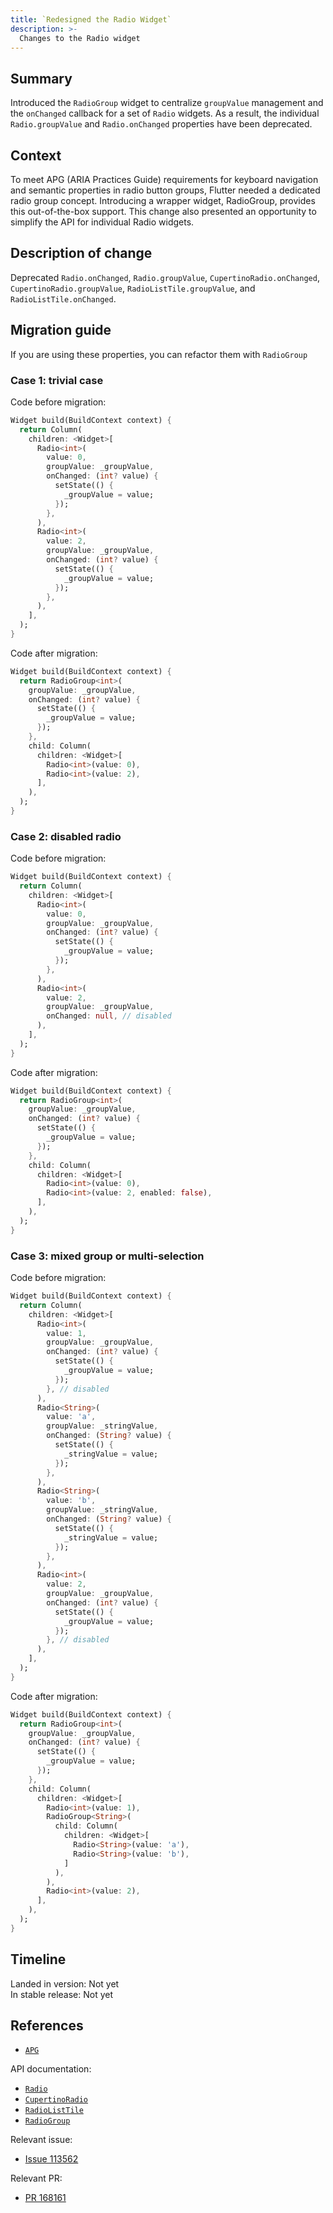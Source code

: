 ```yaml
---
title: `Redesigned the Radio Widget`
description: >-
  Changes to the Radio widget
---
```


## Summary

Introduced the `RadioGroup` widget to centralize `groupValue` management and the `onChanged`
callback for a set of `Radio` widgets. As a result, the individual `Radio.groupValue` and
`Radio.onChanged` properties have been deprecated.

## Context

To meet APG (ARIA Practices Guide) requirements for keyboard navigation and semantic properties in
radio button groups, Flutter needed a dedicated radio group concept. Introducing a wrapper widget,
RadioGroup, provides this out-of-the-box support. This change also presented an opportunity to
simplify the API for individual Radio widgets.

## Description of change

Deprecated `Radio.onChanged`, `Radio.groupValue`, `CupertinoRadio.onChanged`,
`CupertinoRadio.groupValue`, `RadioListTile.groupValue`, and `RadioListTile.onChanged`.

## Migration guide

If you are using these properties, you can refactor them with `RadioGroup`

### Case 1: trivial case

Code before migration:

```dart
Widget build(BuildContext context) {
  return Column(
    children: <Widget>[
      Radio<int>(
        value: 0,
        groupValue: _groupValue,
        onChanged: (int? value) {
          setState(() {
            _groupValue = value;
          });
        },
      ),
      Radio<int>(
        value: 2,
        groupValue: _groupValue,
        onChanged: (int? value) {
          setState(() {
            _groupValue = value;
          });
        },
      ),
    ],
  );
}
```

Code after migration:

```dart
Widget build(BuildContext context) {
  return RadioGroup<int>(
    groupValue: _groupValue,
    onChanged: (int? value) {
      setState(() {
        _groupValue = value;
      });
    },
    child: Column(
      children: <Widget>[
        Radio<int>(value: 0),
        Radio<int>(value: 2),
      ],
    ),
  );
}
```

### Case 2: disabled radio

Code before migration:

```dart
Widget build(BuildContext context) {
  return Column(
    children: <Widget>[
      Radio<int>(
        value: 0,
        groupValue: _groupValue,
        onChanged: (int? value) {
          setState(() {
            _groupValue = value;
          });
        },
      ),
      Radio<int>(
        value: 2,
        groupValue: _groupValue,
        onChanged: null, // disabled
      ),
    ],
  );
}
```

Code after migration:

```dart
Widget build(BuildContext context) {
  return RadioGroup<int>(
    groupValue: _groupValue,
    onChanged: (int? value) {
      setState(() {
        _groupValue = value;
      });
    },
    child: Column(
      children: <Widget>[
        Radio<int>(value: 0),
        Radio<int>(value: 2, enabled: false),
      ],
    ),
  );
}
```

### Case 3: mixed group or multi-selection

Code before migration:

```dart
Widget build(BuildContext context) {
  return Column(
    children: <Widget>[
      Radio<int>(
        value: 1,
        groupValue: _groupValue,
        onChanged: (int? value) {
          setState(() {
            _groupValue = value;
          });
        }, // disabled
      ),
      Radio<String>(
        value: 'a',
        groupValue: _stringValue,
        onChanged: (String? value) {
          setState(() {
            _stringValue = value;
          });
        },
      ),
      Radio<String>(
        value: 'b',
        groupValue: _stringValue,
        onChanged: (String? value) {
          setState(() {
            _stringValue = value;
          });
        },
      ),
      Radio<int>(
        value: 2,
        groupValue: _groupValue,
        onChanged: (int? value) {
          setState(() {
            _groupValue = value;
          });
        }, // disabled
      ),
    ],
  );
}
```

Code after migration:

```dart
Widget build(BuildContext context) {
  return RadioGroup<int>(
    groupValue: _groupValue,
    onChanged: (int? value) {
      setState(() {
        _groupValue = value;
      });
    },
    child: Column(
      children: <Widget>[
        Radio<int>(value: 1),
        RadioGroup<String>(
          child: Column(
            children: <Widget>[
              Radio<String>(value: 'a'),
              Radio<String>(value: 'b'),
            ]
          ),
        ),
        Radio<int>(value: 2),
      ],
    ),
  );
}
```

## Timeline

Landed in version: Not yet<br>
In stable release: Not yet

## References

* [`APG`][]

API documentation:

* [`Radio`][]
* [`CupertinoRadio`][]
* [`RadioListTile`][]
* [`RadioGroup`][]

Relevant issue:

* [Issue 113562][]

Relevant PR:

* [PR 168161][]

[`APG`]: https://www.w3.org/WAI/ARIA/apg/patterns/radio
[`Radio`]: {{site.api}}/flutter/material/Radio-class.html
[`RadioListTile`]: {{site.api}}/flutter/material/RadioListTile-class.html
[`CupertinoRadio`]: {{site.api}}/flutter/cupertino/CupertinoRadio-class.html
[`RadioGroup`]: {{site.api}}/flutter/widgets/RadioGroup-class.html
[Issue 113562]: {{site.repo.flutter}}/issues/113562
[PR 168161]: {{site.repo.flutter}}/pull/168161
